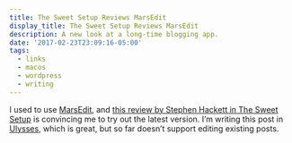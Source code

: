 ```yaml
---
title: The Sweet Setup Reviews MarsEdit
display_title: The Sweet Setup Reviews MarsEdit
description: A new look at a long-time blogging app.
date: '2017-02-23T23:09:16-05:00'
tags:
  - links
  - macos
  - wordpress
  - writing
---
```

I used to use [MarsEdit](https://itunes.apple.com/us/app/marsedit-blog-editor-for-wordpress/id402376225?mt=12&at=11l7ja&ct=tss "MarsEdit"), and [this review by Stephen Hackett in The Sweet Setup](http://thesweetsetup.com/apps/best-wordpress-client-macos/) is convincing me to try out the latest version. I’m writing this post in [Ulysses](http://ulyssesapp.com "Ulysses"), which is great, but so far doesn’t support editing existing posts.
